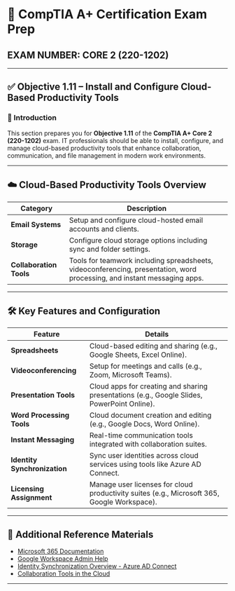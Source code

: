 # 🧠 CompTIA A+ Certification Exam Prep  
## EXAM NUMBER: CORE 2 (220-1202)

---

## ✅ Objective 1.11 – Install and Configure Cloud-Based Productivity Tools

### 🎯 Introduction

This section prepares you for **Objective 1.11** of the **CompTIA A+ Core 2 (220-1202)** exam. IT professionals should be able to install, configure, and manage cloud-based productivity tools that enhance collaboration, communication, and file management in modern work environments.

---

## ☁️ Cloud-Based Productivity Tools Overview

| Category               | Description                                              |
|------------------------|----------------------------------------------------------|
| **Email Systems**       | Setup and configure cloud-hosted email accounts and clients. |
| **Storage**             | Configure cloud storage options including sync and folder settings. |
| **Collaboration Tools** | Tools for teamwork including spreadsheets, videoconferencing, presentation, word processing, and instant messaging apps. |

---

## 🛠 Key Features and Configuration

| Feature                | Details                                                  |
|------------------------|----------------------------------------------------------|
| **Spreadsheets**        | Cloud-based editing and sharing (e.g., Google Sheets, Excel Online). |
| **Videoconferencing**   | Setup for meetings and calls (e.g., Zoom, Microsoft Teams). |
| **Presentation Tools**  | Cloud apps for creating and sharing presentations (e.g., Google Slides, PowerPoint Online). |
| **Word Processing Tools** | Cloud document creation and editing (e.g., Google Docs, Word Online). |
| **Instant Messaging**   | Real-time communication tools integrated with collaboration suites. |
| **Identity Synchronization** | Sync user identities across cloud services using tools like Azure AD Connect. |
| **Licensing Assignment** | Manage user licenses for cloud productivity suites (e.g., Microsoft 365, Google Workspace). |

---

## 🔗 Additional Reference Materials

- [Microsoft 365 Documentation](https://learn.microsoft.com/en-us/microsoft-365/)
- [Google Workspace Admin Help](https://support.google.com/a/)
- [Identity Synchronization Overview - Azure AD Connect](https://learn.microsoft.com/en-us/azure/active-directory/hybrid/how-to-connect-install-express)
- [Collaboration Tools in the Cloud](https://www.cisco.com/c/en/us/solutions/collaboration/index.html)

---
